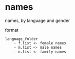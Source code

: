 # names
names, by language and gender

format
```
language_folder
    - f.list <- female names
    - m.list <- male names
    - n.list <- family names

```